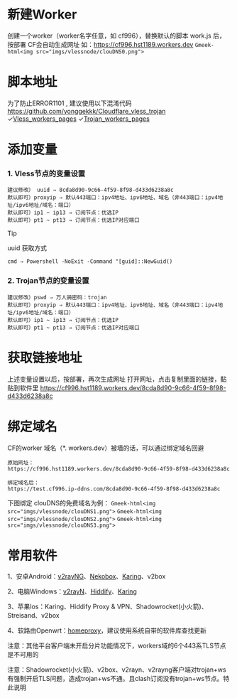 # 新建Worker
创建一个worker（worker名字任意，如 cf996），替换默认的脚本 work.js 后，按部署
CF会自动生成网址   如：https://cf996.hst1189.workers.dev
`Gmeek-html<img src="imgs/vlessnode/clouDNS0.png">`


# 脚本地址
为了防止ERROR1101 , 建议使用以下混淆代码
https://github.com/yonggekkk/Cloudflare_vless_trojan
✓[Vless_workers_pages](https://github.com/yonggekkk/Cloudflare_vless_trojan/tree/main/Vless_workers_pages)
✓[Trojan_workers_pages](https://github.com/yonggekkk/Cloudflare_vless_trojan/tree/main/Trojan_workers_pages)

# 添加变量
### 1. Vless节点的变量设置
```
建议修改） uuid ⇒ 8cda8d90-9c66-4f59-8f98-d433d6238a8c
默认即可）proxyip ⇒ 默认443端口：ipv4地址、ipv6地址、域名（非443端口：ipv4地址/ipv6地址/域名：端口）
默认即可）ip1 ~ ip13 ⇒ 订阅节点：优选IP
默认即可）pt1 ~ pt13 ⇒ 订阅节点：优选IP对应端口
```

> [!TIP]
> uuid 获取方式
```
cmd ⇒ Powershell -NoExit -Command "[guid]::NewGuid()
```

### 2. Trojan节点的变量设置
```
建议修改）pswd ⇒ 万人骑密码：trojan
默认即可）proxyip ⇒ 默认443端口：ipv4地址、ipv6地址、域名（非443端口：ipv4地址/ipv6地址/域名：端口）
默认即可）ip1 ~ ip13 ⇒ 订阅节点：优选IP
默认即可）pt1 ~ pt13 ⇒ 订阅节点：优选IP对应端口
```


# 获取链接地址
上述变量设置以后，按部署，再次生成网址
打开网址，点击复制里面的链接，黏贴到软件里
https://cf996.hst1189.workers.dev/8cda8d90-9c66-4f59-8f98-d433d6238a8c


# 绑定域名
CF的worker 域名（*. workers.dev）被墙的话，可以通过绑定域名回避
```
原始网址：
https://cf996.hst1189.workers.dev/8cda8d90-9c66-4f59-8f98-d433d6238a8c

绑定域名后：
https://test.cf996.ip-ddns.com/8cda8d90-9c66-4f59-8f98-d433d6238a8c
```

下图绑定 clouDNS的免费域名为例：
`Gmeek-html<img src="imgs/vlessnode/clouDNS1.png">`
`Gmeek-html<img src="imgs/vlessnode/clouDNS2.png">`
`Gmeek-html<img src="imgs/vlessnode/clouDNS3.png">`






# 常用软件
1、安卓Android：[v2rayNG](https://github.com/2dust/v2rayNG/tags)、[Nekobox](https://github.com/starifly/NekoBoxForAndroid/releases)、[Karing](https://github.com/KaringX/karing/tags)、v2box

2、电脑Windows：[v2rayN](https://github.com/2dust/v2rayN/tags)、[Hiddify](https://github.com/hiddify/hiddify-next/tags)、[Karing](https://github.com/KaringX/karing/tags)

3、苹果Ios：Karing、Hiddify Proxy & VPN、Shadowrocket(小火箭)、Streisand、v2box

4、软路由Openwrt：[homeproxy](https://github.com/kiddin9/openwrt-packages)，建议使用系统自带的软件库查找更新

注意：其他平台客户端未开启分片功能情况下，workers域的6个443系TLS节点是不可用的

注意：Shadowrocket(小火箭)、v2box、v2rayn、v2rayng客户端对trojan+ws有强制开启TLS问题，造成trojan+ws不通。且clash订阅没有trojan+ws节点。特此说明


